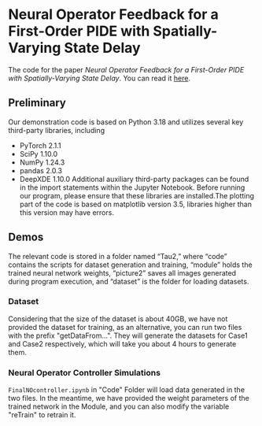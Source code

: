 # Neural Operator Feedback for a First-Order PIDE with Spatially-Varying State Delay
The code for the paper *Neural Operator Feedback for a First-Order PIDE with Spatially-Varying State Delay*. You can read it [here](https://arxiv.org/abs/2501.18201).

## Preliminary
Our demonstration code is based on Python 3.18 and utilizes several key third-party libraries, including 
* PyTorch 2.1.1
* SciPy 1.10.0
* NumPy 1.24.3
* pandas 2.0.3 
* DeepXDE 1.10.0
Additional auxiliary third-party packages can be found in the import statements within the Jupyter Notebook. Before running our program, please ensure that these libraries are installed.The plotting part of the code is based on matplotlib version 3.5, libraries higher than this version may have errors.

## Demos
The relevant code is stored in a folder named “Tau2,” where “code” contains the scripts for dataset generation and training, “module” holds the trained neural network weights, “picture2” saves all images generated during program execution, and “dataset” is the folder for loading datasets.

### Dataset
Considering that the size of the dataset is about 40GB, we have not provided the dataset for training, as an alternative, you can run two files with the prefix "getDataFrom...". They will generate the datasets for Case1 and Case2 respectively, which will take you about 4 hours to generate them.

### Neural Operator Controller Simulations
`FinalNOcontroller.ipynb` in "Code" Folder  will load  data generated in the two files. In the meantime, we have provided the weight parameters of the trained network in the Module, and you can also modify the variable "reTrain" to retrain it.
